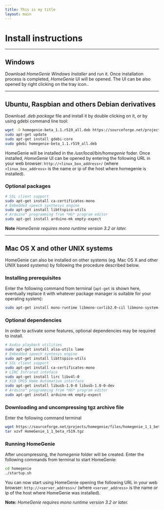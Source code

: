 ```yaml
---
title: This is my title
layout: main
---
```


# Install instructions

---

## Windows

Download *HomeGenie Windows Installer* and run it. Once installation process is completed, *HomeGenie* UI will be opened.
The UI can be also opened by right clicking on the tray icon..

---

## Ubuntu, Raspbian and others Debian derivatives

Download _.deb package_ file and install it by double clicking on it, or by using gdebi command line tool:

```bash
wget -O homegenie-beta_1.1.r519_all.deb https://sourceforge.net/projects/homegenie/files/homegenie-beta_1.1.r519_all.deb/download
sudo apt-get update
sudo apt-get install gdebi-core
sudo gdebi homegenie-beta_1.1.r519_all.deb
```

HomeGenie will be installed in the _/usr/local/bin/homegenie_ foder.
Once installed, *HomeGenie* UI can be opened by entering the following URL in your web browser:
```http://<linux_box_address>/```
(where ```<linux_box_address>``` is the name or ip of the host where homegenie is installed).

### Optional packages

```bash
# SSL client support
sudo apt-get install ca-certificates-mono
# Embedded speech synthesys engine
sudo apt-get install libttspico-utils
# Arduino™ programming from *HG* program editor
sudo apt-get install arduino-mk empty-expect
```

**Note** *HomeGenie requires mono runtime version 3.2 or later.*

---

## Mac OS X and other UNIX systems

HomeGenie can also be installed on other systems (eg. Mac OS X and other UNIX based systems) by following the procedure described below. 

### Installing prerequisites

 Enter the following command from terminal (```apt-get``` is shown here, eventually replace it with whatever package manager
 is suitable for your operating system):

```bash
sudo apt-get install mono-runtime libmono-corlib2.0-cil libmono-system-web4.0-cil libmono-system-numerics4.0-cil libmono-system-serviceprocess4.0-cil libmono-system-data4.0-cil libmono-system-core4.0-cil libmono-system-servicemodel4.0a-cil libmono-windowsbase4.0-cil libmono-system-runtime-serialization-formatters-soap4.0-cil libmono-system-runtime-serialization4.0-cil libmono-system-xml-linq4.0-cil mono-dmcs
```

### Optional dependencies

In order to activate some features, optional dependencies may be required to install.

```bash
# Audio playback utilities
sudo apt-get install alsa-utils lame
# Embedded speech syntesys engine
sudo apt-get install libttspico-utils
# SSL client support
sudo apt-get install ca-certificates-mono
# LIRC Infrared inteface
sudo apt-get install lirc libv4l-0
# X10 CM15 Home Automation interface
sudo apt-get install libusb-1.0-0 libusb-1.0-0-dev
# Arduino™ programming from *HG* program editor
sudo apt-get install arduino-mk empty-expect
```

### Downloading and uncompressing tgz archive file

Enter the following command terminal

```bash
wget https://sourceforge.net/projects/homegenie/files/homegenie_1_1_beta_r519.tgz/download
tar xzvf HomeGenie_1_1_beta_r519.tgz
```

### Running HomeGenie

After uncompressing, the *homegenie* folder will be created. Enter the following commands from terminal to start HomeGenie:

```bash
cd homegenie
./startup.sh
```

You can now start using HomeGenie opening the following URL in your web browser:
```http://<server_address>/``` (where ```<server_address>``` is the name or ip of the host where HomeGenie was installed).

**Note:** *HomeGenie requires mono runtime version 3.2 or later.*
